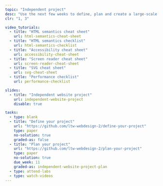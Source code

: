 ```yaml
---
topic: "Independent project"
desc: "Use the next few weeks to define, plan and create a large-scale, multi-page website."
clr: "1, 3"

video_tutorials:
  - title: "HTML semantics cheat sheet"
    url: html-semantics-cheat-sheet
  - title: "HTML semantics checklist"
    url: html-semantics-checklist
  - title: "Accessibility cheat sheet"
    url: accessibility-cheat-sheet
  - title: "Screen reader cheat sheet"
    url: screen-reader-cheat-sheet
  - title: "SVG cheat sheet"
    url: svg-cheat-sheet
  - title: "Performance checklist"
    url: performance-checklist

slides:
  - title: "Independent website project"
    url: independent-website-project
    disable: true

tasks:
  - type: blank
  - title: "Define your project"
    url: "https://github.com/ltw-webdesign-2/define-your-project"
    type: paper
    no-solution: true
    graded-as: false
  - title: "Plan your project"
    url: "https://github.com/ltw-webdesign-2/plan-your-project"
    type: paper
    no-solution: true
    due_week: 11
    graded-as: independent-website-project-plan
  - type: attend-labs
  - type: watch-videos
---
```

